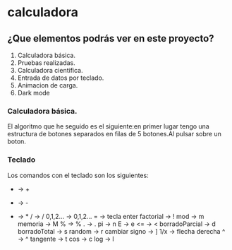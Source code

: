 # calculadora

## ¿Que elementos podrás ver en este proyecto?
1. Calculadora básica.
2. Pruebas realizadas.
3. Calculadora cientifica.
4. Entrada de datos por teclado.
5. Animacion de carga.
6. Dark mode

### Calculadora básica.
El algoritmo que he seguido es el siguiente:en primer lugar tengo una estructura de botones separados en filas de 5 botones.Al pulsar sobre un boton.

### Teclado
Los comandos con el teclado son los siguientes:
+ -> +
- -> -
* -> *
/ -> /
0,1,2... -> 0,1,2...
= -> tecla enter
factorial -> !
mod -> m
memoria -> M
% -> %
. -> .
pi -> n
E -> e
<= -> <
borradoParcial -> d
borradoTotal -> s
random -> r
cambiar signo -> ]
1/x -> flecha derecha
^ -> ^
tangente -> t
cos -> c
log -> l

